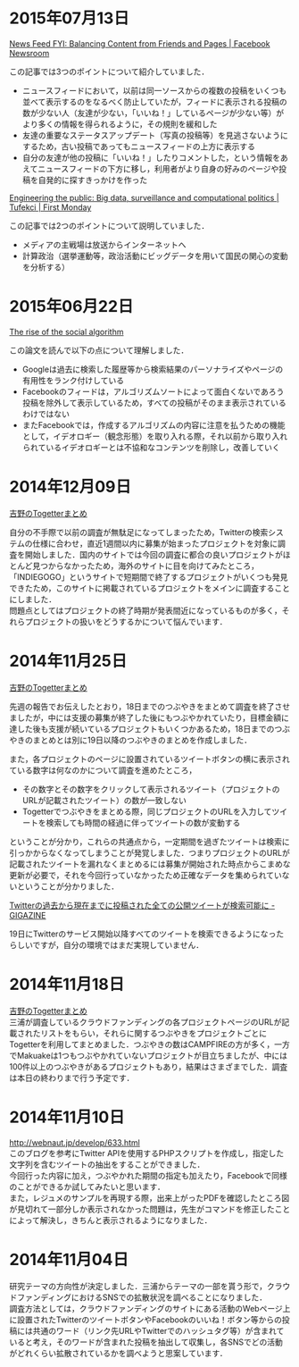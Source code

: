 # 2015年07月13日
[News Feed FYI: Balancing Content from Friends and Pages | Facebook Newsroom](http://newsroom.fb.com/news/2015/04/news-feed-fyi-balancing-content-from-friends-and-pages/)

この記事では3つのポイントについて紹介していました．
* ニュースフィードにおいて，以前は同一ソースからの複数の投稿をいくつも並べて表示するのをなるべく防止していたが，フィードに表示される投稿の数が少ない人（友達が少ない，「いいね！」しているページが少ない等）がより多くの情報を得られるように，その規則を緩和した
* 友達の重要なステータスアップデート（写真の投稿等）を見逃さないようにするため，古い投稿であってもニュースフィードの上方に表示する
* 自分の友達が他の投稿に「いいね！」したりコメントした，という情報をあえてニュースフィードの下方に移し，利用者がより自身の好みのページや投稿を自発的に探すきっかけを作った

[Engineering the public: Big data, surveillance and computational politics | Tufekci | First Monday](http://www.firstmonday.dk/ojs/index.php/fm/article/view/4901/4097)

この記事では2つのポイントについて説明していました．
* メディアの主戦場は放送からインターネットへ
* 計算政治（選挙運動等，政治活動にビッグデータを用いて国民の関心の変動を分析する）

# 2015年06月22日
[The rise of the social algorithm](http://www.sciencemag.org/content/348/6239/1090.full)

この論文を読んで以下の点について理解しました．
* Googleは過去に検索した履歴等から検索結果のパーソナライズやページの有用性をランク付けしている
* Facebookのフィードは，アルゴリズムソートによって面白くないであろう投稿を除外して表示しているため，すべての投稿がそのまま表示されているわけではない
* またFacebookでは，作成するアルゴリズムの内容に注意を払うための機能として，イデオロギー（観念形態）を取り入れる際，それ以前から取り入れられているイデオロギーとは不協和なコンテンツを削除し，改善していく

# 2014年12月09日
[吉野のTogetterまとめ](http://togetter.com/id/seira_ton)

自分の不手際で以前の調査が無駄足になってしまったため，Twitterの検索システムの仕様に合わせ，直近1週間以内に募集が始まったプロジェクトを対象に調査を開始しました．国内のサイトでは今回の調査に都合の良いプロジェクトがほとんど見つからなかったため，海外のサイトに目を向けてみたところ，「INDIEGOGO」というサイトで短期間で終了するプロジェクトがいくつも発見できたため，このサイトに掲載されているプロジェクトをメインに調査することにしました．<br>
問題点としてはプロジェクトの終了時期が発表間近になっているものが多く，それらプロジェクトの扱いをどうするかについて悩んでいます．

# 2014年11月25日
[吉野のTogetterまとめ](http://togetter.com/id/seira_ton)

先週の報告でお伝えしたとおり，18日までのつぶやきをまとめて調査を終了させましたが，中には支援の募集が終了した後にもつぶやかれていたり，目標金額に達した後も支援が続いているプロジェクトもいくつかあるため，18日までのつぶやきのまとめとは別に19日以降のつぶやきのまとめを作成しました．

また，各プロジェクトのページに設置されているツイートボタンの横に表示されている数字は何なのかについて調査を進めたところ，
* その数字とその数字をクリックして表示されるツイート（プロジェクトのURLが記載されたツイート）の数が一致しない
* Togetterでつぶやきをまとめる際，同じプロジェクトのURLを入力してツイートを検索しても時間の経過に伴ってツイートの数が変動する

ということが分かり，これらの共通点から，一定期間を過ぎたツイートは検索に引っかからなくなってしまうことが発覚しました．つまりプロジェクトのURLが記載されたツイートを漏れなくまとめるには募集が開始された時点からこまめな更新が必要で，それを今回行っていなかったため正確なデータを集められていないということが分かりました．

[Twitterの過去から現在までに投稿された全ての公開ツイートが検索可能に - GIGAZINE](http://gigazine.net/news/20141119-twitter-all-tweet-search/)

19日にTwitterのサービス開始以降すべてのツイートを検索できるようになったらしいですが，自分の環境ではまだ実現していません．

# 2014年11月18日
[吉野のTogetterまとめ](http://togetter.com/id/seira_ton)<br>
三浦が調査しているクラウドファンディングの各プロジェクトページのURLが記載されたリストをもらい，それらに関するつぶやきをプロジェクトごとにTogetterを利用してまとめました．つぶやきの数はCAMPFIREの方が多く，一方でMakuakeは1つもつぶやかれていないプロジェクトが目立ちましたが、中には100件以上のつぶやきがあるプロジェクトもあり，結果はさまざまでした．調査は本日の終わりまで行う予定です．
# 2014年11月10日
http://webnaut.jp/develop/633.html<br>
このブログを参考にTwitter APIを使用するPHPスクリプトを作成し，指定した文字列を含むツイートの抽出をすることができました．<br>
今回行った内容に加え，つぶやかれた期間の指定も加えたり，Facebookで同様のことができるか試してみたいと思います．<br>
また，レジュメのサンプルを再現する際，出来上がったPDFを確認したところ図が見切れて一部分しか表示されなかった問題は，先生がコマンドを修正したことによって解決し，きちんと表示されるようになりました．
# 2014年11月04日
研究テーマの方向性が決定しました．三浦からテーマの一部を貰う形で，クラウドファンディングにおけるSNSでの拡散状況を調べることになりました．<br>
調査方法としては，クラウドファンディングのサイトにある活動のWebページ上に設置されたTwitterのツイートボタンやFacebookのいいね！ボタン等からの投稿には共通のワード（リンク先URLやTwitterでのハッシュタグ等）が含まれていると考え，そのワードが含まれた投稿を抽出して収集し，各SNSでどの活動がどれくらい拡散されているかを調べようと思案しています．